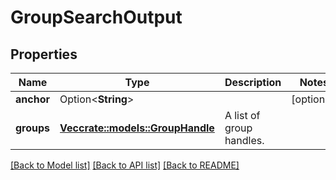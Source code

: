 # GroupSearchOutput

## Properties

Name | Type | Description | Notes
------------ | ------------- | ------------- | -------------
**anchor** | Option<**String**> |  | [optional]
**groups** | [**Vec<crate::models::GroupHandle>**](GroupHandle.md) | A list of group handles. | 

[[Back to Model list]](../README.md#documentation-for-models) [[Back to API list]](../README.md#documentation-for-api-endpoints) [[Back to README]](../README.md)


